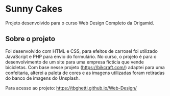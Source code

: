 # Sunny Cakes
Projeto desenvolvido para o curso Web Design Completo da Origamid.

## Sobre o projeto

Foi desenvolvido com HTML e CSS, para efeitos de carrosel foi utilizado JavaScript e PHP para envio do formulário. No curso, o projeto é para o desenvolvimento de um site para uma empresa fictícia que vende bicicletas. Com base nesse projeto (https://bikcraft.com/) adaptei para uma confeitaria, alterei a paleta de cores e as imagens utilizadas foram retiradas do banco de imagens do Unsplash.

Para acesso ao projeto: https://tbghetti.github.io/Web-Design/
